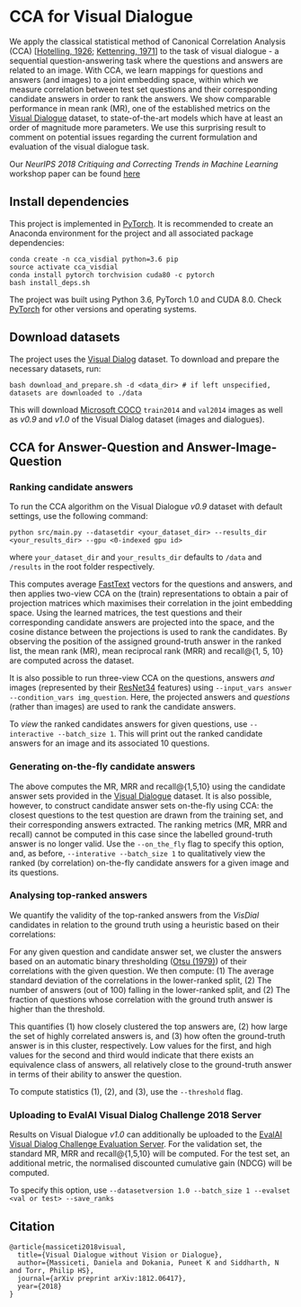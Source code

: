 # CCA for Visual Dialogue

We apply the classical statistical method of Canonical Correlation Analysis (CCA) [[Hotelling, 1926](https://academic.oup.com/biomet/article/28/3-4/321/220073); [Kettenring, 1971](https://www.jstor.org/stable/2334380?seq=1#metadata_info_tab_contents)] to the task of visual dialogue - a sequential question-answering task where the questions and
answers are related to an image. With CCA, we learn mappings for questions and answers (and images) to a joint embedding space, within which we measure correlation between test set questions and their corresponding candidate answers in order to rank the answers. We show comparable performance in mean rank (MR), one of the established metrics on the [Visual Dialogue](http://www.visualdialog.org) dataset, to state-of-the-art models which have at least an order of magnitude more parameters. We use this surprising result to comment on potential issues regarding the current formulation and evaluation of the visual dialogue task.

Our *NeurIPS 2018 Critiquing and Correcting Trends in Machine Learning* workshop paper can be found [here](http://arxiv.org/abs/1812.06417)

## Install dependencies

This project is implemented in [PyTorch](http://www.pytorch.org). It is recommended to create an Anaconda environment for the project and all associated package dependencies:
```
conda create -n cca_visdial python=3.6 pip
source activate cca_visdial
conda install pytorch torchvision cuda80 -c pytorch
bash install_deps.sh
```

The project was built using Python 3.6, PyTorch 1.0 and CUDA 8.0. Check [PyTorch](http://www.pytorch.org) for other versions and operating systems.

## Download datasets

The project uses the [Visual Dialog](http://www.visualdialog.org) dataset. To download and prepare the necessary datasets, run:
```
bash download_and_prepare.sh -d <data_dir> # if left unspecified, datasets are downloaded to ./data
```
This will download [Microsoft COCO](http://www.mscoco.org/dataset) `train2014` and `val2014` images as well as *v0.9* and *v1.0* of the Visual Dialog dataset (images and dialogues).

## CCA for Answer-Question and Answer-Image-Question

### Ranking candidate answers

To run the CCA algorithm on the Visual Dialogue *v0.9* dataset with default settings, use the following command:
```
python src/main.py --datasetdir <your_dataset_dir> --results_dir <your_results_dir> --gpu <0-indexed gpu id> 
```
where `your_dataset_dir` and `your_results_dir` defaults to `/data` and `/results` in the root folder respectively. 

This computes average [FastText](https://fasttext.cc) vectors for the questions and answers, and then applies two-view CCA on the (train) representations to obtain a pair of projection matrices which maximises their correlation in the joint embedding space. Using the learned matrices, the test questions and their corresponding candidate answers are projected into the space, and the cosine distance between the projections is used to rank the candidates. By observing the position of the assigned ground-truth answer in the ranked list, the mean rank (MR), mean reciprocal rank (MRR) and recall@{1, 5, 10} are computed across the dataset.

It is also possible to run three-view CCA on the questions, answers *and* images (represented by their [ResNet34](https://arxiv.org/abs/1512.03385) features) using `--input_vars answer --condition_vars img_question`. Here, the projected answers and *questions* (rather than images) are used to rank the candidate answers.

To *view* the ranked candidates answers for given questions, use `--interactive --batch_size 1`. This will print out the ranked candidate answers for an image and its
associated 10 questions.

### Generating on-the-fly candidate answers

The above computes the MR, MRR and recall@{1,5,10} using the candidate answer sets provided in the [Visual Dialogue](http://www.visualdialog.org) dataset. It is also possible,
however, to construct candidate answer sets on-the-fly using CCA: the closest questions to the test question are drawn from the training set, and their corresponding answers
extracted. The ranking metrics (MR, MRR and recall) cannot be computed in this case since the labelled ground-truth answer is no longer valid. Use the `--on_the_fly`
flag to specify this option, and, as before, `--interative --batch_size 1` to qualitatively view the ranked (by correlation) on-the-fly candidate answers for a given image and its questions.

### Analysing top-ranked answers

We quantify the validity of the top-ranked answers from the *VisDial* candidates in relation to the ground truth using a heuristic based on their correlations:

For any given question and candidate answer set, we cluster the answers
based on an automatic binary thresholding ([Otsu (1979)](https://ieeexplore.ieee.org/document/4310076)) of their
correlations with the given question. We then compute:
(1) The average standard deviation of the correlations in the lower-ranked split,
(2) The number of answers (out of 100) falling in the lower-ranked split, and
(2) The fraction of questions whose correlation with the ground truth answer is higher than the threshold.

This quantifies (1) how closely clustered the top answers are, (2) how large the set of highly correlated answers is, and (3) how often the
ground-truth answer is in this cluster, respectively. Low values for the first, and high values for the second and third
would indicate that there exists an equivalence class of answers, all relatively close to the ground-truth
answer in terms of their ability to answer the question.

To compute statistics (1), (2), and (3), use the `--threshold` flag.

### Uploading to EvalAI Visual Dialog Challenge 2018 Server

Results on Visual Dialogue *v1.0* can additionally be uploaded to the [EvalAI Visual Dialog Challenge Evaluation Server](https://evalai.cloudcv.org/auth/login). For the validation set, the standard MR, MRR and
recall@{1,5,10} will be computed. For the test set, an additional metric, the normalised discounted cumulative gain (NDCG) will be computed. 

To specify this option, use `--datasetversion 1.0 --batch_size 1 --evalset <val or test> --save_ranks`

## Citation

```
@article{massiceti2018visual,
  title={Visual Dialogue without Vision or Dialogue},
  author={Massiceti, Daniela and Dokania, Puneet K and Siddharth, N and Torr, Philip HS},
  journal={arXiv preprint arXiv:1812.06417},
  year={2018}
}
```
